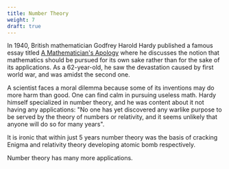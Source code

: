 ```yaml
---
title: Number Theory
weight: 7
draft: true
---
```


In 1940, British mathematician Godfrey Harold Hardy published a famous essay titled [A Mathematician's Apology](https://en.wikipedia.org/wiki/A_Mathematician%27s_Apology) where he discusses the notion that mathematics should be pursued for its own sake rather than for the sake of its applications. As a 62-year-old, he saw the devastation caused by first world war, and was amidst the second one.

A scientist faces a moral dilemma because some of its inventions may do more harm than good. One can find calm in pursuing useless math. Hardy himself specialized in number theory, and he was content about it not having any applications: "No one has yet discovered any warlike purpose to be served by the theory of numbers or relativity, and it seems unlikely that anyone will do so for many years".

It is ironic that within just 5 years number theory was the basis of cracking Enigma and relativity theory developing atomic bomb respectively.

Number theory has many more applications.
